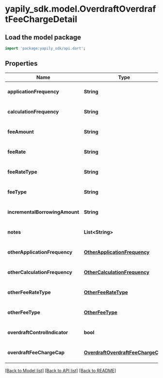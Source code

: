 # yapily_sdk.model.OverdraftOverdraftFeeChargeDetail

## Load the model package
```dart
import 'package:yapily_sdk/api.dart';
```

## Properties
Name | Type | Description | Notes
------------ | ------------- | ------------- | -------------
**applicationFrequency** | **String** |  | [optional] [default to null]
**calculationFrequency** | **String** |  | [optional] [default to null]
**feeAmount** | **String** |  | [optional] [default to null]
**feeRate** | **String** |  | [optional] [default to null]
**feeRateType** | **String** |  | [optional] [default to null]
**feeType** | **String** |  | [optional] [default to null]
**incrementalBorrowingAmount** | **String** |  | [optional] [default to null]
**notes** | **List&lt;String&gt;** |  | [optional] [default to []]
**otherApplicationFrequency** | [**OtherApplicationFrequency**](OtherApplicationFrequency.md) |  | [optional] [default to null]
**otherCalculationFrequency** | [**OtherCalculationFrequency**](OtherCalculationFrequency.md) |  | [optional] [default to null]
**otherFeeRateType** | [**OtherFeeRateType**](OtherFeeRateType.md) |  | [optional] [default to null]
**otherFeeType** | [**OtherFeeType**](OtherFeeType.md) |  | [optional] [default to null]
**overdraftControlIndicator** | **bool** |  | [optional] [default to null]
**overdraftFeeChargeCap** | [**OverdraftOverdraftFeeChargeCap**](OverdraftOverdraftFeeChargeCap.md) |  | [optional] [default to null]

[[Back to Model list]](../README.md#documentation-for-models) [[Back to API list]](../README.md#documentation-for-api-endpoints) [[Back to README]](../README.md)


